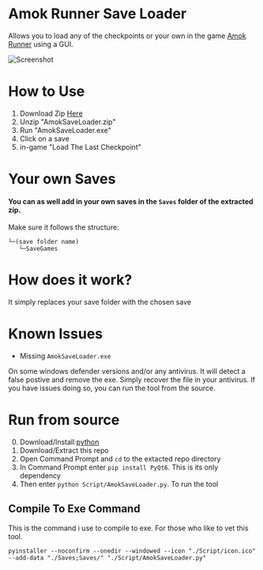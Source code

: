 # Amok Runner Save Loader

Allows you to load any of the checkpoints or your own in the game [Amok Runner](https://store.steampowered.com/app/2077650/Amok_Runner/) using a GUI.

![Screenshot](https://i.imgur.com/ZiCQFKX.jpeg)

# How to Use

1. Download Zip [Here](https://github.com/lejara/AmokRunnerSaveLoader/releases)
2. Unzip "AmokSaveLoader.zip"
3. Run "AmokSaveLoader.exe"
4. Click on a save
5. in-game "Load The Last Checkpoint"

# Your own Saves
#### You can as well add in your own saves in the `Saves` folder of the extracted zip.

Make sure it follows the structure:
``` 
└─(save folder name)
   └─SaveGames
```

# How does it work?

It simply replaces your save folder with the chosen save

# Known Issues
 - Missing `AmokSaveLoader.exe`
 
 On some windows defender versions and/or any antivirus. It will detect a false postive and remove the exe. Simply recover the file in your antivirus.
 If you have issues doing so, you can run the tool from the source.
 
 
# Run from source

0. Download/Install [python](https://www.python.org/downloads/)
1. Download/Extract this repo
2. Open Command Prompt and `cd` to the extacted repo directory
2. In Command Prompt enter `pip install PyQt6`. This is its only dependency
4. Then enter `python Script/AmokSaveLoader.py`. To run the tool

## Compile To Exe Command

This is the command i use to compile to exe. For those who like to vet this tool.

```
pyinstaller --noconfirm --onedir --windowed --icon "./Script/icon.ico" --add-data "./Saves;Saves/" "./Script/AmokSaveLoader.py"
```
